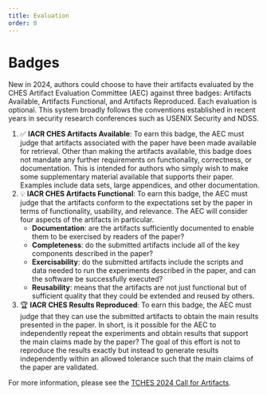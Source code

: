 ```yaml
---
title: Evaluation
order: 0
---
```


Badges
======

New in 2024, authors could choose to have their artifacts evaluated by the CHES
Artifact Evaluation Committee (AEC) against three badges: Artifacts Available,
Artifacts Functional, and Artifacts Reproduced. Each evaluation is optional.
This system broadly follows the conventions established in recent years in
security research conferences such as USENIX Security and NDSS.

1. ✅ **IACR CHES Artifacts Available**: To earn this badge, the AEC must judge that artifacts associated with the paper have been made available for retrieval. Other than making the artifacts available, this badge does not mandate any further requirements on functionality, correctness, or documentation. This is intended for authors who simply wish to make some supplementary material available that supports their paper. Examples include data sets, large appendices, and other documentation.
2. 💡 **IACR CHES Artifacts Functional**: To earn this badge, the AEC must judge that the artifacts conform to the expectations set by the paper in terms of functionality, usability, and relevance. The AEC will consider four aspects of the artifacts in particular.
   * **Documentation**: are the artifacts sufficiently documented to enable them to be exercised by readers of the paper?
   * **Completeness**: do the submitted artifacts include all of the key components described in the paper?
   * **Exercisability**: do the submitted artifacts include the scripts and data needed to run the experiments described in the paper, and can the software be successfully executed?
   * **Reusability**: means that the artifacts are not just functional but of sufficient quality that they could be extended and reused by others.
3. 🏆 **IACR CHES Results Reproduced**: To earn this badge, the AEC must judge that they can use the submitted artifacts to obtain the main results presented in the paper. In short, is it possible for the AEC to independently repeat the experiments and obtain results that support the main claims made by the paper? The goal of this effort is not to reproduce the results exactly but instead to generate results independently within an allowed tolerance such that the main claims of the paper are validated.

For more information, please see the [TCHES 2024 Call for Artifacts](/ches2024/call).
